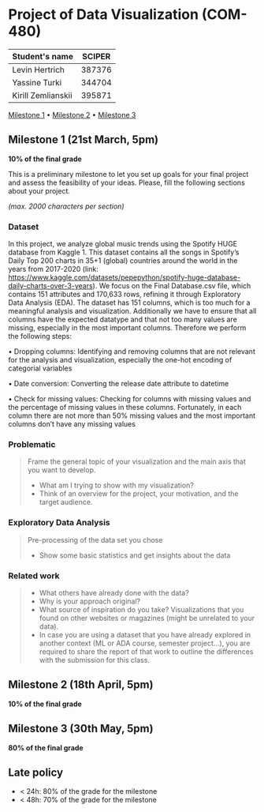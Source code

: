 # Project of Data Visualization (COM-480)

| Student's name | SCIPER |
| -------------- | ------ |
| Levin Hertrich| 387376|
| Yassine Turki| 344704|
| Kirill Zemlianskii | 395871 |

[Milestone 1](#milestone-1) • [Milestone 2](#milestone-2) • [Milestone 3](#milestone-3)

## Milestone 1 (21st March, 5pm)

**10% of the final grade**

This is a preliminary milestone to let you set up goals for your final project and assess the feasibility of your ideas.
Please, fill the following sections about your project.

*(max. 2000 characters per section)*

### Dataset

In this project, we analyze global music trends using the Spotify HUGE database from Kaggle 1. This dataset contains all the songs in Spotify’s Daily Top 200 charts in 35+1 (global) countries around the world in the years from 2017-2020 (link: https://www.kaggle.com/datasets/pepepython/spotify-huge-database-daily-charts-over-3-years). We focus on the Final Database.csv file, which contains 151 attributes and 170,633 rows, refining it through Exploratory Data Analysis (EDA). The dataset has 151 columns, which is too much for a meaningful analysis and visualization. Additionally we have to ensure that all columns have the expected datatype and that not too many values are missing, especially in the most important columns. Therefore we perform the following steps:

• Dropping columns: Identifying and removing columns that are not relevant for the analysis and visualization, especially the one-hot encoding of categorial variables

• Date conversion: Converting the release date attribute to datetime

• Check for missing values: Checking for columns with missing values and the percentage of missing values in these columns. Fortunately, in each column there are not more than 50% missing values and the most important columns don’t have any missing values

### Problematic

> Frame the general topic of your visualization and the main axis that you want to develop.
> - What am I trying to show with my visualization?
> - Think of an overview for the project, your motivation, and the target audience.

### Exploratory Data Analysis

> Pre-processing of the data set you chose
> - Show some basic statistics and get insights about the data

### Related work


> - What others have already done with the data?
> - Why is your approach original?
> - What source of inspiration do you take? Visualizations that you found on other websites or magazines (might be unrelated to your data).
> - In case you are using a dataset that you have already explored in another context (ML or ADA course, semester project...), you are required to share the report of that work to outline the differences with the submission for this class.

## Milestone 2 (18th April, 5pm)

**10% of the final grade**


## Milestone 3 (30th May, 5pm)

**80% of the final grade**


## Late policy

- < 24h: 80% of the grade for the milestone
- < 48h: 70% of the grade for the milestone
